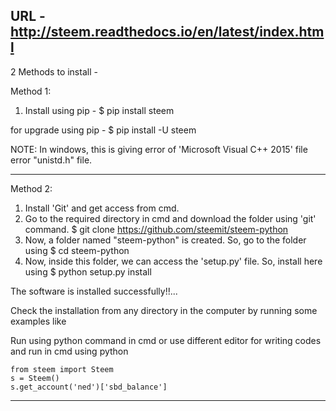 ## URL - http://steem.readthedocs.io/en/latest/index.html
2 Methods to install - 

Method 1: 
1. Install using pip - 
	$ pip install steem

for upgrade using pip -
	$ pip install -U steem

NOTE: In windows, this is giving error of 'Microsoft Visual C++ 2015' file error "unistd.h" file.

*******************************************************************************************************************

Method 2:
1. Install 'Git' and get access from cmd.
2. Go to the required directory in cmd and download the folder using 'git' command.
	$ git clone https://github.com/steemit/steem-python
3. Now, a folder named "steem-python" is created. So, go to the folder using
	$ cd steem-python
4. Now, inside this folder, we can access the 'setup.py' file. So, install here using 
	$ python setup.py install

The software is installed successfully!!...

Check the installation from any directory in the computer by running some examples like

Run using python command in cmd or use different editor for writing codes and run in cmd using python
```
from steem import Steem
s = Steem()
s.get_account('ned')['sbd_balance']
```

*******************************************************************************************************************
